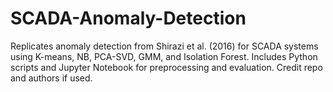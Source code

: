 # SCADA-Anomaly-Detection
Replicates anomaly detection from Shirazi et al. (2016) for SCADA systems using K-means, NB, PCA-SVD, GMM, and Isolation Forest. Includes Python scripts and Jupyter Notebook for preprocessing and evaluation. Credit repo and authors if used.
